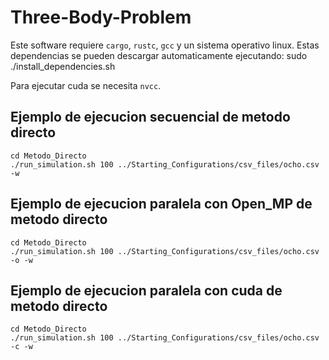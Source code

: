 # Three-Body-Problem
Este software requiere `cargo`, `rustc`, `gcc` y un sistema operativo linux.
Estas dependencias se pueden descargar automaticamente ejecutando:
    sudo ./install_dependencies.sh

Para ejecutar cuda se necesita `nvcc`.

## Ejemplo de ejecucion secuencial de metodo directo
    cd Metodo_Directo
    ./run_simulation.sh 100 ../Starting_Configurations/csv_files/ocho.csv -w

## Ejemplo de ejecucion paralela con Open_MP de metodo directo
    cd Metodo_Directo
    ./run_simulation.sh 100 ../Starting_Configurations/csv_files/ocho.csv -o -w

## Ejemplo de ejecucion paralela con cuda de metodo directo
    cd Metodo_Directo
    ./run_simulation.sh 100 ../Starting_Configurations/csv_files/ocho.csv -c -w




